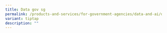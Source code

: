 ```yaml
---
title: Data gov sg
permalink: /products-and-services/for-government-agencies/data-and-ai/data-gov-sg/
variant: tiptap
description: ""
---
```

